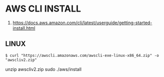 
# AWS CLI INSTALL

1. https://docs.aws.amazon.com/cli/latest/userguide/getting-started-install.html


## LINUX 

    $ curl "https://awscli.amazonaws.com/awscli-exe-linux-x86_64.zip" -o "awscliv2.zip"
unzip awscliv2.zip
sudo ./aws/install